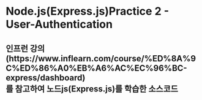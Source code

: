<h1>Node.js(Express.js)Practice 2 - User-Authentication</h1>
<h2>인프런 강의(https://www.inflearn.com/course/%ED%8A%9C%ED%86%A0%EB%A6%AC%EC%96%BC-express/dashboard)<br>를 참고하여 노드js(Express.js)를 학습한 소스코드</h2>
